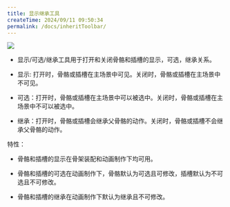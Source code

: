 ```yaml
---
title: 显示继承工具
createTime: 2024/09/11 09:50:34
permalink: /docs/inheritToolbar/
---
```



![](5576b6120294c.png)

* 显示/可选/继承工具用于打开和关闭骨骼和插槽的显示，可选，继承关系。

* 显示: 打开时，骨骼或插槽在主场景中可见。关闭时，骨骼或插槽在主场景中不可见。

* 可选：打开时，骨骼或插槽在主场景中可以被选中。关闭时，骨骼或插槽在主场景中不可以被选中。

* 继承：打开时，骨骼或插槽会继承父骨骼的动作。关闭时，骨骼或插槽不会继承父骨骼的动作。



特性：

* 骨骼和插槽的显示在骨架装配和动画制作下均可用。

* 骨骼和插槽的可选在动画制作下，骨骼默认为可选且可修改，插槽默认为不可选且不可修改。

* 骨骼和插槽的继承在动画制作下默认为继承且不可修改。